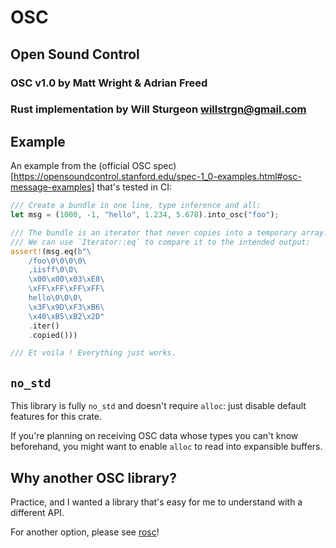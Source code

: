 # OSC
## Open Sound Control
### OSC v1.0 by Matt Wright & Adrian Freed
### Rust implementation by Will Sturgeon <willstrgn@gmail.com>

## Example

An example from the (official OSC spec)[https://opensoundcontrol.stanford.edu/spec-1_0-examples.html#osc-message-examples] that's tested in CI:
```rust
/// Create a bundle in one line, type inference and all:
let msg = (1000, -1, "hello", 1.234, 5.678).into_osc("foo");

/// The bundle is an iterator that never copies into a temporary array.
/// We can use `Iterator::eq` to compare it to the intended output:
assert!(msg.eq(b"\
    /foo\0\0\0\0\
    ,iisff\0\0\
    \x00\x00\x03\xE8\
    \xFF\xFF\xFF\xFF\
    hello\0\0\0\
    \x3F\x9D\xF3\xB6\
    \x40\xB5\xB2\x2D"
    .iter()
    .copied()))

/// Et voila ! Everything just works.
```

## `no_std`

This library is fully `no_std` and doesn't require `alloc`: just disable default features for this crate.

If you're planning on receiving OSC data whose types you can't know beforehand,
you might want to enable `alloc` to read into expansible buffers.

## Why another OSC library?

Practice, and I wanted a library that's easy for me to understand with a different API.

For another option, please see [rosc](https://github.com/klingtnet/rosc)!
